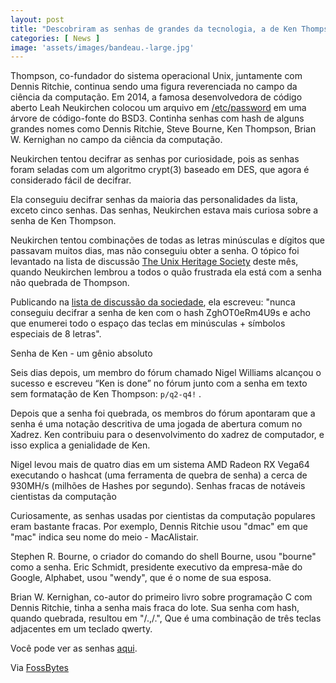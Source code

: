 ```yaml
---
layout: post
title: "Descobriram as senhas de grandes da tecnologia, a de Ken Thompson era a mais difícil - Saiba qual"
categories: [ News ]
image: 'assets/images/bandeau.-large.jpg'
---
```


Thompson, co-fundador do sistema operacional Unix, juntamente com Dennis Ritchie, continua sendo uma figura reverenciada no campo da ciência da computação. Em 2014, a famosa desenvolvedora de código aberto Leah Neukirchen colocou um arquivo em [/etc/password](https://github.com/dspinellis/unix-history-repo/blob/BSD-3-Snapshot-Development/etc/passwd) em uma árvore de código-fonte do BSD3. Continha senhas com hash de alguns grandes nomes como Dennis Ritchie, Steve Bourne, Ken Thompson, Brian W. Kernighan no campo da ciência da computação.

Neukirchen tentou decifrar as senhas por curiosidade, pois as senhas foram seladas com um algoritmo crypt(3) baseado em DES, que agora é considerado fácil de decifrar.

Ela conseguiu decifrar senhas da maioria das personalidades da lista, exceto cinco senhas. Das senhas, Neukirchen estava mais curiosa sobre a senha de Ken Thompson.

<script async src="https://pagead2.googlesyndication.com/pagead/js/adsbygoogle.js"></script>
<!-- Informat -->
<ins class="adsbygoogle"
     style="display:block"
     data-ad-client="ca-pub-2838251107855362"
     data-ad-slot="2327980059"
     data-ad-format="auto"
     data-full-width-responsive="true"></ins>
<script>
(adsbygoogle = window.adsbygoogle || []).push({});
</script> 

Neukirchen tentou combinações de todas as letras minúsculas e dígitos que passavam muitos dias, mas não conseguiu obter a senha. O tópico foi levantado na lista de discussão [The Unix Heritage Society](https://www.tuhs.org/) deste mês, quando Neukirchen lembrou a todos o quão frustrada ela está com a senha não quebrada de Thompson.

Publicando na [lista de discussão da sociedade](https://inbox.vuxu.org/tuhs/87bluxpqy0.fsf@vuxu.org/), ela escreveu: "nunca conseguiu decifrar a senha de ken com o hash ZghOT0eRm4U9s e acho que enumerei todo o espaço das teclas em minúsculas + símbolos especiais de 8 letras".

Senha de Ken - um gênio absoluto

Seis dias depois, um membro do fórum chamado Nigel Williams alcançou o sucesso e escreveu “Ken is done” no fórum junto com a senha em texto sem formatação de Ken Thompson:
 `p/q2-q4!` .

Depois que a senha foi quebrada, os membros do fórum apontaram que a senha é uma notação descritiva de uma jogada de abertura comum no Xadrez. Ken contribuiu para o desenvolvimento do xadrez de computador, e isso explica a genialidade de Ken.

<script async src="https://pagead2.googlesyndication.com/pagead/js/adsbygoogle.js"></script>
<!-- Informat -->
<ins class="adsbygoogle"
     style="display:block"
     data-ad-client="ca-pub-2838251107855362"
     data-ad-slot="2327980059"
     data-ad-format="auto"
     data-full-width-responsive="true"></ins>
<script>
(adsbygoogle = window.adsbygoogle || []).push({});
</script> 

Nigel levou mais de quatro dias em um sistema AMD Radeon RX Vega64 executando o hashcat (uma ferramenta de quebra de senha) a cerca de 930MH/s (milhões de Hashes por segundo).
Senhas fracas de notáveis ​​cientistas da computação

Curiosamente, as senhas usadas por cientistas da computação populares eram bastante fracas. Por exemplo, Dennis Ritchie usou "dmac" em que "mac" indica seu nome do meio - MacAlistair.

Stephen R. Bourne, o criador do comando do shell Bourne, usou "bourne" como a senha. Eric Schmidt, presidente executivo da empresa-mãe do Google, Alphabet, usou "wendy", que é o nome de sua esposa.

Brian W. Kernighan, co-autor do primeiro livro sobre programação C com Dennis Ritchie, tinha a senha mais fraca do lote. Sua senha com hash, quando quebrada, resultou em "/.,/.", Que é uma combinação de três teclas adjacentes em um teclado qwerty.

Você pode ver as senhas [aqui](https://inbox.vuxu.org/tuhs/87bluxpqy0.fsf@vuxu.org/).

Via [FossBytes](https://fossbytes.com/unix-co-founder-ken-thompsons-bsd-password-cracked/)   


